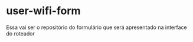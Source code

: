# user-wifi-form
Essa vai ser o repositório do formulário que será apresentado na interface do roteador
